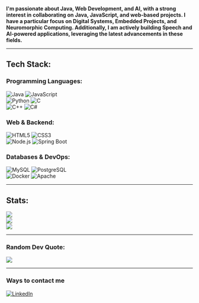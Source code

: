 
 **I'm passionate about Java, Web Development, and AI, with a strong interest in collaborating on Java, JavaScript, and web-based projects. I have a particular focus on Digital Systems, Embedded Projects, and Neuromorphic Computing. Additionally, I am actively building Speech and AI-powered applications, leveraging the latest advancements in these fields.**  


---

## Tech Stack:

### **Programming Languages:**
![Java](https://img.shields.io/badge/java-%23ED8B00.svg?style=for-the-badge&logo=openjdk&logoColor=white)  ![JavaScript](https://img.shields.io/badge/javascript-%23323330.svg?style=for-the-badge&logo=javascript&logoColor=%23F7DF1E)  
![Python](https://img.shields.io/badge/python-3670A0?style=for-the-badge&logo=python&logoColor=ffdd54)  ![C](https://img.shields.io/badge/c-%2300599C.svg?style=for-the-badge&logo=c&logoColor=white)  
![C++](https://img.shields.io/badge/c++-%2300599C.svg?style=for-the-badge&logo=c%2B%2B&logoColor=white)  ![C#](https://img.shields.io/badge/c%23-%23239120.svg?style=for-the-badge&logo=csharp&logoColor=white)  

### **Web & Backend:**
![HTML5](https://img.shields.io/badge/html5-%23E34F26.svg?style=for-the-badge&logo=html5&logoColor=white) ![CSS3](https://img.shields.io/badge/css3-%231572B6.svg?style=for-the-badge&logo=css3&logoColor=white)  
![Node.js](https://img.shields.io/badge/node.js-6DA55F?style=for-the-badge&logo=node.js&logoColor=white)  ![Spring Boot](https://img.shields.io/badge/springboot-%236DB33F.svg?style=for-the-badge&logo=spring&logoColor=white)  

### **Databases & DevOps:**
![MySQL](https://img.shields.io/badge/mysql-%2300f.svg?style=for-the-badge&logo=mysql&logoColor=white)  ![PostgreSQL](https://img.shields.io/badge/postgresql-%23316192.svg?style=for-the-badge&logo=postgresql&logoColor=white)  
![Docker](https://img.shields.io/badge/docker-%230db7ed.svg?style=for-the-badge&logo=docker&logoColor=white)  ![Apache](https://img.shields.io/badge/apache-%23D42029.svg?style=for-the-badge&logo=apache&logoColor=white)  

---

##  Stats:

![](https://github-readme-stats.vercel.app/api?username=shayen71421&theme=dark&hide_border=false&include_all_commits=true&count_private=true)  
![](https://github-readme-stats.vercel.app/api/top-langs/?username=shayen71421&theme=dark&hide_border=false&include_all_commits=true&count_private=true&layout=compact)  
[![](https://github-readme-streak-stats-seven-ivory.vercel.app?user=shayen71421&theme=youtube-dark)](https://git.io/streak-stats)


---

### Random Dev Quote:

![](https://quotes-github-readme.vercel.app/api?type=horizontal&theme=radical)  

---


###  Ways to contact me

[![LinkedIn](https://img.shields.io/badge/LinkedIn-%230077B5.svg?style=for-the-badge&logo=linkedin&logoColor=white)](https://www.linkedin.com/in/shayen-thomas-b78b02302/)  

